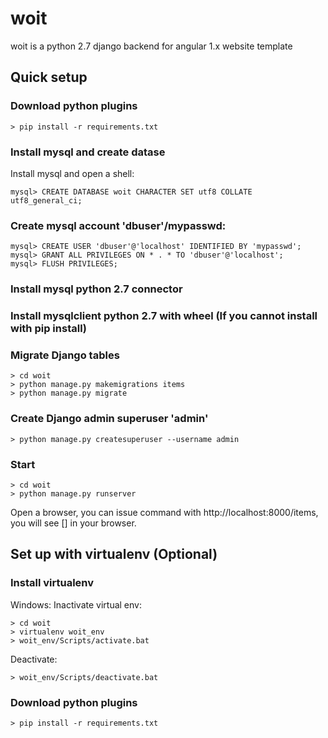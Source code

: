 # woit
woit is a python 2.7 django backend for angular 1.x website template

## Quick setup

### Download python plugins
```
> pip install -r requirements.txt
```

### Install mysql and create datase
Install mysql and open a shell:
```
mysql> CREATE DATABASE woit CHARACTER SET utf8 COLLATE utf8_general_ci;
```

### Create mysql account 'dbuser'/mypasswd:
```
mysql> CREATE USER 'dbuser'@'localhost' IDENTIFIED BY 'mypasswd';
mysql> GRANT ALL PRIVILEGES ON * . * TO 'dbuser'@'localhost';
mysql> FLUSH PRIVILEGES;
```

### Install mysql python 2.7 connector

### Install mysqlclient python 2.7 with wheel (If you cannot install with pip install)

### Migrate Django tables
```
> cd woit
> python manage.py makemigrations items
> python manage.py migrate
```

### Create Django admin superuser 'admin'
```
> python manage.py createsuperuser --username admin
```

### Start
```
> cd woit
> python manage.py runserver
```

Open a browser, you can issue command with http://localhost:8000/items, you will see [] in your browser.



## Set up with virtualenv (Optional)
### Install virtualenv
Windows:
Inactivate virtual env:
```
> cd woit
> virtualenv woit_env
> woit_env/Scripts/activate.bat
```

Deactivate:
```
> woit_env/Scripts/deactivate.bat
```
### Download python plugins
```
> pip install -r requirements.txt
```

